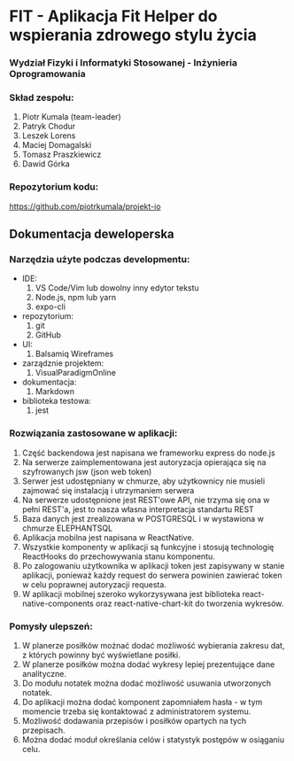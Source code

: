 # FIT - Aplikacja Fit Helper do wspierania zdrowego stylu życia
### Wydział Fizyki i Informatyki Stosowanej - Inżynieria Oprogramowania
### Skład zespołu:
1. Piotr Kumala (team-leader)
1. Patryk Chodur
1. Leszek Lorens
1. Maciej Domagalski
1. Tomasz Praszkiewicz
1. Dawid Górka
### Repozytorium kodu:
https://github.com/piotrkumala/projekt-io


## Dokumentacja deweloperska

### Narzędzia użyte podczas developmentu:
- IDE:
    1. VS Code/Vim lub dowolny inny edytor tekstu
    1. Node.js, npm lub yarn
    1. expo-cli
- repozytorium:
    1. git
    1. GitHub
- UI:
    1. Balsamiq Wireframes
- zarządznie projektem:
    1. VisualParadigmOnline
- dokumentacja:
    1. Markdown
- biblioteka testowa:
    1. jest

### Rozwiązania zastosowane w aplikacji:
1. Część backendowa jest napisana we frameworku express do node.js
1. Na serwerze zaimplementowana jest autoryzacja opierająca się na szyfrowanych jsw (json web token)
1. Serwer jest udostępniany w chmurze, aby użytkownicy nie musieli zajmować się instalacją i utrzymaniem serwera
1. Na serwerze udostępnione jest REST'owe API, nie trzyma się ona w pełni REST'a, jest to nasza własna interpretacja standartu REST
1. Baza danych jest zrealizowana w POSTGRESQL i w wystawiona w chmurze ELEPHANTSQL
1. Aplikacja mobilna jest napisana w ReactNative.
1. Wszystkie komponenty w aplikacji są funkcyjne i stosują technologię ReactHooks do przechowywania stanu komponentu.
1. Po zalogowaniu użytkownika w aplikacji token jest zapisywany w stanie aplikacji, ponieważ każdy request do serwera powinien zawierać token w celu poprawnej autoryzacji requesta.
1. W aplikacji mobilnej szeroko wykorzysywana jest biblioteka react-native-components oraz react-native-chart-kit do tworzenia wykresów.

### Pomysły ulepszeń:
1. W planerze posiłków możnać dodać możliwość wybierania zakresu dat, z których powinny być wyświetlane posiłki.
1. W planerze posiłków można dodać wykresy lepiej prezentujące dane analityczne.
1. Do modułu notatek można dodać możliwość usuwania utworzonych notatek.
1. Do aplikacji można dodać komponent zapomniałem hasła - w tym momencie trzeba się kontaktować z administratorem systemu.
1. Możliwość dodawania przepisów i posiłków opartych na tych przepisach.
1. Można dodać moduł określania celów i statystyk postępów w osiąganiu celu.
   

